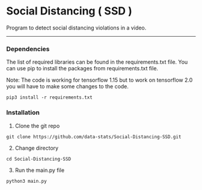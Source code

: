 # Social Distancing ( SSD )

Program to detect social distancing violations in a video.

---

### Dependencies

The list of required libraries can be found in the requirements.txt file.
You can use pip to install the packages from requirements.txt file.

Note: The code is working for tensorflow 1.15 but to work on tensorflow 2.0 you will have to make some changes to the code.

```
pip3 install -r requirements.txt
```

### Installation

1. Clone the git repo

```
git clone https://github.com/data-stats/Social-Distancing-SSD.git
```

2. Change directory

```
cd Social-Distancing-SSD
```

3. Run the main.py file

```
python3 main.py
```
